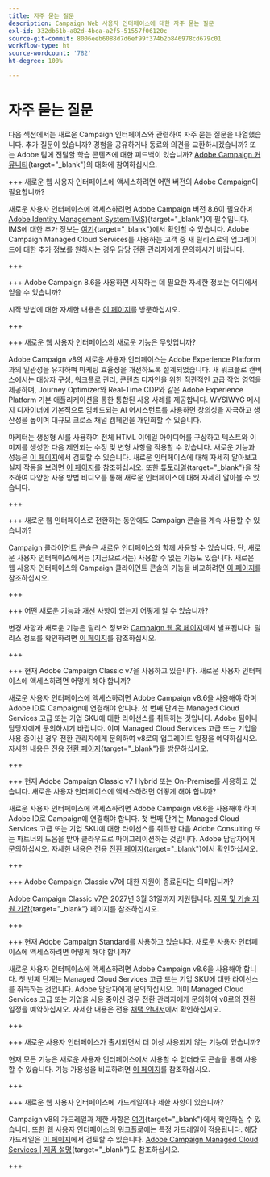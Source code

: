 ```yaml
---
title: 자주 묻는 질문
description: Campaign Web 사용자 인터페이스에 대한 자주 묻는 질문
exl-id: 332db61b-a82d-4bca-a2f5-51557f06120c
source-git-commit: 8006eeb6088d7d6ef99f374b2b846978cd679c01
workflow-type: ht
source-wordcount: '782'
ht-degree: 100%

---
```


# 자주 묻는 질문

다음 섹션에서는 새로운 Campaign 인터페이스와 관련하여 자주 묻는 질문을 나열했습니다. 추가 질문이 있습니까? 경험을 공유하거나 동료와 의견을 교환하시겠습니까? 또는 Adobe 팀에 전달할 학습 콘텐츠에 대한 피드백이 있습니까? [Adobe Campaign 커뮤니티](https://experienceleaguecommunities.adobe.com/t5/adobe-campaign-classic-v7/ct-p/adobe-campaign-classic-community?profile.language=ko){target="_blank"}의 대화에 참여하십시오.

+++ 새로운 웹 사용자 인터페이스에 액세스하려면 어떤 버전의 Adobe Campaign이 필요합니까?

새로운 사용자 인터페이스에 액세스하려면 Adobe Campaign 버전 8.6이 필요하며 [Adobe Identity Management System(IMS)](https://helpx.adobe.com/kr/enterprise/using/identity.html){target="_blank"}이 필수입니다. IMS에 대한 추가 정보는 [여기](https://experienceleague.adobe.com/ko/docs/campaign/technotes-ac/tn-new/migrate-users-to-ims){target="_blank"}에서 확인할 수 있습니다. Adobe Campaign Managed Cloud Services를 사용하는 고객 중 새 릴리스로의 업그레이드에 대한 추가 정보를 원하시는 경우 담당 전환 관리자에게 문의하시기 바랍니다.

+++

+++ Adobe Campaign 8.6을 사용하면 시작하는 데 필요한 자세한 정보는 어디에서 얻을 수 있습니까?

시작 방법에 대한 자세한 내용은 [이 페이지](../get-started/get-started.md)를 방문하십시오.

+++

+++ 새로운 웹 사용자 인터페이스의 새로운 기능은 무엇입니까?

Adobe Campaign v8의 새로운 사용자 인터페이스는 Adobe Experience Platform과의 일관성을 유지하며 마케팅 효율성을 개선하도록 설계되었습니다. 새 워크플로 캔버스에서는 대상자 구성, 워크플로 관리, 콘텐츠 디자인을 위한 직관적인 고급 작업 영역을 제공하며, Journey Optimizer와 Real-Time CDP와 같은 Adobe Experience Platform 기본 애플리케이션을 통한 통합된 사용 사례를 제공합니다. WYSIWYG 메시지 디자이너에 기본적으로 임베드되는 AI 어시스턴트를 사용하면 창의성을 자극하고 생산성을 높이며 대규모 크로스 채널 캠페인을 개인화할 수 있습니다.

마케터는 생성형 AI를 사용하여 전체 HTML 이메일 아이디어를 구상하고 텍스트와 이미지를 생성한 다음 제안되는 수정 및 변형 사항을 적용할 수 있습니다. 새로운 기능과 성능은 [이 페이지](../rn/whats-new.md)에서 검토할 수 있습니다. 새로운 인터페이스에 대해 자세히 알아보고 실제 작동을 보려면 [이 페이지](../get-started/user-interface.md)를 참조하십시오. 또한 [튜토리얼](https://experienceleague.adobe.com/ko/docs/campaign-web-learn/tutorials/overview){target="_blank"}을 참조하여 다양한 사용 방법 비디오를 통해 새로운 인터페이스에 대해 자세히 알아볼 수 있습니다.

+++

+++ 새로운 웹 인터페이스로 전환하는 동안에도 Campaign 콘솔을 계속 사용할 수 있습니까?

Campaign 클라이언트 콘솔은 새로운 인터페이스와 함께 사용할 수 있습니다. 단, 새로운 사용자 인터페이스에서는 (지금으로서는) 사용할 수 없는 기능도 있습니다. 새로운 웹 사용자 인터페이스와 Campaign 클라이언트 콘솔의 기능을 비교하려면 [이 페이지](../get-started/capability-matrix.md)를 참조하십시오.

+++

+++ 어떤 새로운 기능과 개선 사항이 있는지 어떻게 알 수 있습니까?

변경 사항과 새로운 기능은 릴리스 정보와 [Campaign 웹 홈 페이지](../get-started/user-interface.md#user-interface-home)에서 발표됩니다. 릴리스 정보를 확인하려면 [이 페이지](../rn/release-notes.md)를 참조하십시오.

+++

+++ 현재 Adobe Campaign Classic v7을 사용하고 있습니다. 새로운 사용자 인터페이스에 액세스하려면 어떻게 해야 합니까?

새로운 사용자 인터페이스에 액세스하려면 Adobe Campaign v8.6을 사용해야 하며 Adobe ID로 Campaign에 연결해야 합니다. 첫 번째 단계는 Managed Cloud Services 고급 또는 기업 SKU에 대한 라이선스를 취득하는 것입니다. Adobe 팀이나 담당자에게 문의하시기 바랍니다. 이미 Managed Cloud Services 고급 또는 기업을 사용 중이신 경우 전환 관리자에게 문의하여 v8로의 업그레이드 일정을 예약하십시오. 자세한 내용은 전용 [전환 페이지](https://experienceleague.adobe.com/ko/docs/campaign/campaign-v8/new/v7-to-v8){target="_blank"}를 방문하십시오.

+++

+++ 현재 Adobe Campaign Classic v7 Hybrid 또는 On-Premise를 사용하고 있습니다. 새로운 사용자 인터페이스에 액세스하려면 어떻게 해야 합니까?

새로운 사용자 인터페이스에 액세스하려면 Adobe Campaign v8.6을 사용해야 하며 Adobe ID로 Campaign에 연결해야 합니다. 첫 번째 단계는 Managed Cloud Services 고급 또는 기업 SKU에 대한 라이선스를 취득한 다음 Adobe Consulting 또는 파트너의 도움을 받아 클라우드로 마이그레이션하는 것입니다. Adobe 담당자에게 문의하십시오. 자세한 내용은 전용 [전환 페이지](https://experienceleague.adobe.com/ko/docs/campaign/campaign-v8/new/v7-to-v8){target="_blank"}에서 확인하십시오.

+++

+++ Adobe Campaign Classic v7에 대한 지원이 종료된다는 의미입니까?

Adobe Campaign Classic v7은 2027년 3월 31일까지 지원됩니다. [제품 및 기술 지원 기간](https://helpx.adobe.com/kr/support/programs/eol-matrix.html){target="_blank"} 페이지를 참조하십시오.

+++

+++ 현재 Adobe Campaign Standard를 사용하고 있습니다. 새로운 사용자 인터페이스에 액세스하려면 어떻게 해야 합니까?

새로운 사용자 인터페이스에 액세스하려면 Adobe Campaign v8.6을 사용해야 합니다. 첫 번째 단계는 Managed Cloud Services 고급 또는 기업 SKU에 대한 라이선스를 취득하는 것입니다. Adobe 담당자에게 문의하십시오. 이미 Managed Cloud Services 고급 또는 기업을 사용 중이신 경우 전환 관리자에게 문의하여 v8로의 전환 일정을 예약하십시오. 자세한 내용은 전용 [채택 안내서](../../adoption/home.md)에서 확인하십시오.

+++

+++ 새로운 사용자 인터페이스가 출시되면서 더 이상 사용되지 않는 기능이 있습니까?

현재 모든 기능은 새로운 사용자 인터페이스에서 사용할 수 없더라도 콘솔을 통해 사용할 수 있습니다. 기능 가용성을 비교하려면 [이 페이지](../get-started/capability-matrix.md)를 참조하십시오.

+++

+++ 새로운 웹 사용자 인터페이스에 가드레일이나 제한 사항이 있습니까?

Campaign v8의 가드레일과 제한 사항은 [여기](https://experienceleague.adobe.com/ko/docs/campaign/campaign-v8/releases/ac-guardrails){target="_blank"}에서 확인하실 수 있습니다. 또한 웹 사용자 인터페이스의 워크플로에는 특정 가드레일이 적용됩니다. 해당 가드레일은 [이 페이지](../get-started/guardrails.md)에서 검토할 수 있습니다. [Adobe Campaign Managed Cloud Services | 제품 설명](https://helpx.adobe.com/kr/legal/product-descriptions/adobe-campaign-managed-cloud-services.html){target="_blank"}도 참조하십시오.

+++